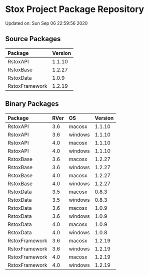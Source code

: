 # Stox Project Package Repository


Updated on: Sun Sep 06 22:59:56 2020
## Source Packages

|Package        |Version |
|:--------------|:-------|
|RstoxAPI       |1.1.10  |
|RstoxBase      |1.2.27  |
|RstoxData      |1.0.9   |
|RstoxFramework |1.2.19  |

## Binary Packages

|Package        |RVer |OS      |Version |
|:--------------|:----|:-------|:-------|
|RstoxAPI       |3.6  |macosx  |1.1.10  |
|RstoxAPI       |3.6  |windows |1.1.10  |
|RstoxAPI       |4.0  |macosx  |1.1.10  |
|RstoxAPI       |4.0  |windows |1.1.10  |
|RstoxBase      |3.6  |macosx  |1.2.27  |
|RstoxBase      |3.6  |windows |1.2.27  |
|RstoxBase      |4.0  |macosx  |1.2.27  |
|RstoxBase      |4.0  |windows |1.2.27  |
|RstoxData      |3.5  |macosx  |0.8.3   |
|RstoxData      |3.5  |windows |0.8.3   |
|RstoxData      |3.6  |macosx  |1.0.9   |
|RstoxData      |3.6  |windows |1.0.9   |
|RstoxData      |4.0  |macosx  |1.0.9   |
|RstoxData      |4.0  |windows |1.0.8   |
|RstoxFramework |3.6  |macosx  |1.2.19  |
|RstoxFramework |3.6  |windows |1.2.19  |
|RstoxFramework |4.0  |macosx  |1.2.19  |
|RstoxFramework |4.0  |windows |1.2.19  |

